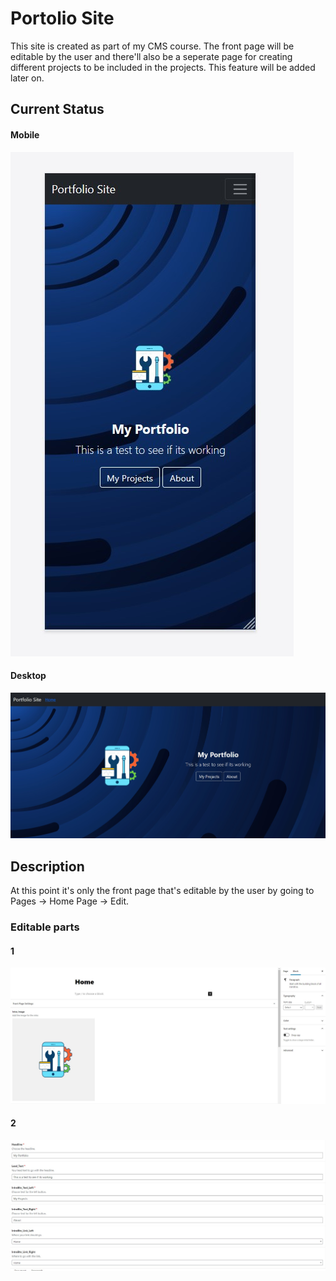 # Portolio Site

This site is created as part of my CMS course. The front page
will be editable by the user and there'll also be a seperate 
page for creating different projects to be included in the projects.
This feature will be added later on.

## Current Status

#### Mobile
![alt text](https://github.com/Palmeuh/Portfolio/blob/master/wp-images/Mobile.jpg?raw=true)

#### Desktop
![alt text](https://github.com/Palmeuh/Portfolio/blob/master/wp-images/Desktop.jpg?raw=true)

## Description

At this point it's only the front page that's editable by the user by
going to Pages -> Home Page -> Edit.

### Editable parts

#### 1
![alt text](https://github.com/Palmeuh/Portfolio/blob/master/wp-images/Edit1.jpg?raw=true)

#### 2
![alt text](https://github.com/Palmeuh/Portfolio/blob/master/wp-images/Edit2.jpg?raw=true)


